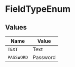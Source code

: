 # FieldTypeEnum


## Values

| Name       | Value      |
| ---------- | ---------- |
| `TEXT`     | Text       |
| `PASSWORD` | Password   |